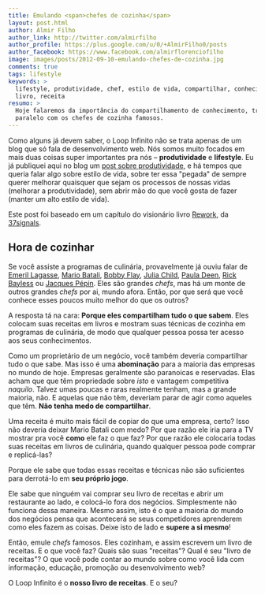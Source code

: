 ```yaml
---
title: Emulando <span>chefes de cozinha</span>
layout: post.html
author: Almir Filho
author_link: http://twitter.com/almirfilho
author_profile: https://plus.google.com/u/0/+AlmirFilho0/posts
author_facebook: https://www.facebook.com/almirflorenciofilho
image: images/posts/2012-09-10-emulando-chefes-de-cozinha.jpg
comments: true
tags: lifestyle
keywords: >
  lifestyle, produtividade, chef, estilo de vida, compartilhar, conhecimento,
  livro, receita
resumo: >
  Hoje falaremos da importância do compartilhamento de conhecimento, traçando um
  paralelo com os chefes de cozinha famosos.
---
```


Como alguns já devem saber, o Loop Infinito não se trata apenas de um blog que só
fala de desenvolvimento web. Nós somos muito focados em mais duas coisas super importantes
pra nós – **produtividade** e **lifestyle**.
Eu já publiquei aqui no blog um [post sobre produtividade](http://d.pr/dufl "Saiba a hora de ejetar"),
e há tempos que queria falar algo sobre estilo de vida, sobre ter essa "pegada" de sempre
querer melhorar quaisquer que sejam os processos de nossas vidas (melhorar a produtividade),
sem abrir mão do que você gosta de fazer (manter um alto estilo de vida).

Este post foi baseado em um capítulo do visionário livro [Rework](http://37signals.com/rework "Livro Rework"),
da [37signals](http://37signals.com "37signals").

## Hora de cozinhar

Se você assiste a programas de culinária, provavelmente já ouviu falar de
[Emeril Lagasse](http://en.wikipedia.org/wiki/Emeril_Lagasse "Emeril Lagasse"),
[Mario Batali](http://en.wikipedia.org/wiki/Mario_Batali "Mario Batali"),
[Bobby Flay](http://en.wikipedia.org/wiki/Bobby_Flay "Bobby Flay"),
[Julia Child](http://en.wikipedia.org/wiki/Julia_Child "Julia Child"),
[Paula Deen](http://en.wikipedia.org/wiki/Paula_Deen "Paula Deen"),
[Rick Bayless](http://en.wikipedia.org/wiki/Rick_Bayless "Rick Bayless") ou
[Jacques Pépin](http://en.wikipedia.org/wiki/Jacques_P%C3%A9pin "Jacques Pépin").
Eles são grandes *chefs*, mas há um monte de outros grandes *chefs* por ai, mundo afora.
Então, por que será que você conhece esses poucos muito melhor do que os outros?

A resposta tá na cara: **Porque eles compartilham tudo o que sabem**.
Eles colocam suas receitas em livros e mostram suas técnicas de cozinha em programas de
culinária, de modo que qualquer pessoa possa ter acesso aos seus conhecimentos.

Como um proprietário de um negócio, você também deveria compartilhar tudo o que sabe.
Mas isso é uma **abominação** para a maioria das empresas no mundo de hoje.
Empresas geralmente são paranoicas e reservadas.
Elas acham que que têm propriedade sobre *isto* e vantagem competitiva *naquilo*.
Talvez umas poucas e raras realmente tenham, mas a grande maioria, não.
E aquelas que não têm, deveriam parar de agir como aqueles que têm.
**Não tenha medo de compartilhar**.

Uma receita é muito mais fácil de copiar do que uma empresa, certo?
Isso não deveria deixar Mario Batali com medo?
Por que razão ele iria para a TV mostrar pra você **como** ele faz o que faz?
Por que razão ele colocaria todas suas receitas em livros de culinária, quando qualquer pessoa pode
comprar e replicá-las?

Porque ele sabe que todas essas receitas e técnicas não são suficientes para derrotá-lo em
**seu próprio jogo**.

Ele sabe que ninguém vai comprar seu livro de receitas e abrir um restaurante ao lado,
e colocá-lo fora dos negócios. Simplesmente não funciona dessa maneira.
Mesmo assim, isto é o que a maioria do mundo dos negócios pensa que acontecerá se seus
competidores aprenderem como eles fazem as coisas. Deixe isto de lado e **supere a si mesmo**!

Então, emule *chefs* famosos. Eles cozinham, e assim escrevem um livro de receitas.
E o que você faz? Quais são suas "receitas"? Qual é seu "livro de receitas"?
O que você pode contar ao mundo sobre como você lida com informação, educação, promoção ou desenvolvimento web?

O Loop Infinito é o **nosso livro de receitas**. E o seu?